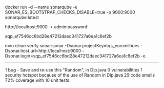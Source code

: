 docker run -d --name sonarqube -e SONAR_ES_BOOTSTRAP_CHECKS_DISABLE=true -p 9000:9000 sonarqube:latest

http://localhost:9000   ->   admin:password

sqp_ef7546cc6bd28e47212daec341727a6ea1c8ef2b

mvn clean verify sonar:sonar   -Dsonar.projectKey=tqs_euromilhoes   -Dsonar.host.url=http://localhost:9000   -Dsonar.login=sqp_ef7546cc6bd28e47212daec341727a6ea1c8ef2b -e

-------------------------------------------------------

1 bug - Save and re-use this "Random", in Dip.java
0 vulnerabilities
1 security hotspot because of the use of Random in Dip.java
29 code smells
72% coverage with 10 unit tests